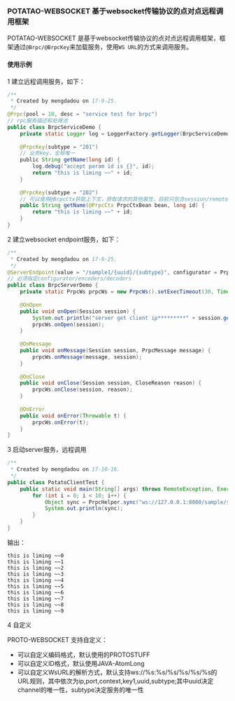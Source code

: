 ### POTATAO-WEBSOCKET 基于websocket传输协议的点对点远程调用框架


POTATAO-WEBSOCKET 是基于websocket传输协议的点对点远程调用框架，框架通过`@Brpc/@BrpcKey`来加载服务，使用`WS URL`的方式来调用服务。  

#### 使用示例
1 建立远程调用服务，如下：
```java
/**
 * Created by mengdadou on 17-9-25.
 */
@Prpc(pool = 10, desc = "service test for brpc")
// rpc服务描述和处理池
public class BrpcServiceDemo {
    private static Logger log = LoggerFactory.getLogger(BrpcServiceDemo.class);
    
    @PrpcKey(subtype = "201")
    // 业务key，全局唯一
    public String getName(long id) {
        log.debug("accept param id is {}", id);
        return "this is liming ~~" + id;
    }
    
    @PrpcKey(subtype = "202")
    // 可以使用@BrpcCtx获取上下文，获取请求的其他属性，目前只包含session/remote
    public String getName(@PrpcCtx PrpcCtxBean bean, long id) {
        return "this is liming ~~" + id;
    }
}
```

2 建立websocket endpoint服务，如下：
```java
/**
 * Created by mengdadou on 17-9-25.
 */
@ServerEndpoint(value = "/sample1/{uuid}/{subtype}", configurator = PrpcServerConfigurator.class, encoders = PrpcEncoder.class, decoders = PrpcDecoder.class)
// 必须指定configurator/encoders/decoders
public class BrpcServerDemo {
    private static PrpcWs prpcWs = new PrpcWs().setExecTimeout(30, TimeUnit.SECONDS);
    
    @OnOpen
    public void onOpen(Session session) {
        System.out.println("server get client ip*********" + session.getUserProperties().get(PrpcConfig.BRPC_CLIENT_IP));
        prpcWs.onOpen(session);
    }
    
    @OnMessage
    public void onMessage(Session session, PrpcMessage message) {
        prpcWs.onMessage(message, session);
    }
    
    @OnClose
    public void onClose(Session session, CloseReason reason) {
        prpcWs.onClose(session, reason);
    }
    
    @OnError
    public void onError(Throwable t) {
        prpcWs.onError(t);
    }
}
```

3 启动server服务，远程调用
```java
/**
 * Created by mengdadou on 17-10-16.
 */
public class PotatoClientTest {
    public static void main(String[] args) throws RemoteException, ExecutionException, TimeoutException, InterruptedException {
        for (int i = 0; i < 10; i++) {
            Object sync = PrpcHelper.sync("ws://127.0.0.1:8080/sample/sample1/1/201", i);
            System.out.println(sync);
        }
    }
}
```
输出：
```
this is liming ~~0
this is liming ~~1
this is liming ~~2
this is liming ~~3
this is liming ~~4
this is liming ~~5
this is liming ~~6
this is liming ~~7
this is liming ~~8
this is liming ~~9
```

 
4 自定义  

PROTO-WEBSOCKET 支持自定义：   

* 可以自定义编码格式，默认使用的PROTOSTUFF   
* 可以自定义ID格式，默认使用JAVA-AtomLong   
* 可以自定义WsURL的解析方式，默认支持ws://%s:%s/%s/%s/%s/%s的URL规则，其中依次为ip,port,context,key1,uuid,subtype;其中uuid决定channel的唯一性，subtype决定服务的唯一性   
